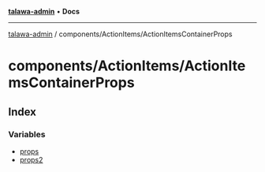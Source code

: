 [**talawa-admin**](../../../README.md) • **Docs**

***

[talawa-admin](../../../modules.md) / components/ActionItems/ActionItemsContainerProps

# components/ActionItems/ActionItemsContainerProps

## Index

### Variables

- [props](variables/props.md)
- [props2](variables/props2.md)
